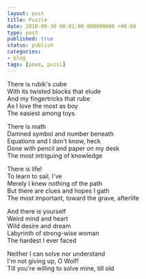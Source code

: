 ```yaml
---
layout: post
title: Puzzle
date: 2018-09-30 00:01:00.000000000 +08:00
type: post
published: true
status: publish
categories:
- blog
tags: [poem, puisi]
---
```


There is rubik's cube<br>
With its twisted blocks that elude<br>
And my fingertricks that rube<br>
As I love the most as boy<br>
The easiest among toys<br>

There is math<br>
Damned symbol and number beneath<br>
Equations and I don't know, heck<br>
Done with pencil and paper on my desk<br>
The most intriguing of knowledge<br>

There is life!<br>
To learn to sail, I've<br>
Merely I knew nothing of the path<br>
But there are clues and hopes I gath<br>
The most important, toward the grave, afterlife<br>

And there is yourself<br>
Weird mind and heart<br>
Wild desire and dream<br>
Labyrinth of strong-wise woman<br>
The hardest I ever faced<br>

Neither I can solve nor understand<br>
I'm not giving up, O Wolf!<br>
Till you're willing to solve mine, till old<br>

